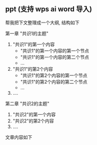 
## ppt (支持 wps ai word 导入)


帮我把下文整理成一个大纲, 结构如下

第一章 "共识1的主题"

1. "共识1"的第一个内容
    + "共识1"的第一个内容的第一个节点
    + "共识1"的第一个内容的第二个节点
    + ...
2. "共识1"的第2个内容
    + "共识1"的第2个内容的第一个节点
    + "共识1"的第2个内容的第二个节点
    + ...
3. ....

第二章 "共识2的主题"

1. "共识2"的第一个内容
2. "共识2"的第2个内容
3. ....

文章内容如下
```

```
